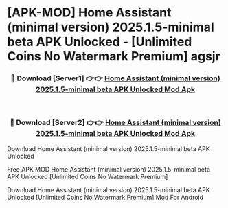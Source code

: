 # [APK-MOD] Home Assistant (minimal version) 2025.1.5-minimal beta APK Unlocked - [Unlimited Coins No Watermark Premium] agsjr



<div align="center">
<h3>🔴 Download [Server1] 👉👉 <a href="https://momento.my/?title=Home_Assistant_(minimal_version)_2025.1.5-minimal_beta_APK_Unlocked">Home Assistant (minimal version) 2025.1.5-minimal beta APK Unlocked Mod Apk</a></h3><br>

<h3>🔴 Download [Server2] 👉👉 <a href="https://momento.my/?title=Home_Assistant_(minimal_version)_2025.1.5-minimal_beta_APK_Unlocked">Home Assistant (minimal version) 2025.1.5-minimal beta APK Unlocked Mod Apk</a></h3>
</div>



Download Home Assistant (minimal version) 2025.1.5-minimal beta APK Unlocked 

Free APK MOD Home Assistant (minimal version) 2025.1.5-minimal beta APK Unlocked [Unlimited Coins No Watermark Premium]

Download Home Assistant (minimal version) 2025.1.5-minimal beta APK Unlocked [Unlimited Coins No Watermark Premium] Mod For Android
